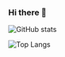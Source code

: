### Hi there 👋

![GitHub stats](https://github-readme-stats-clone-eight-black.vercel.app/api?username=tora223&theme=vue-dark&show_icons=true&count_private=True)

![Top Langs](https://github-readme-stats-clone-eight-black.vercel.app/api/top-langs/?username=tora223&theme=vue-dark&count_private=True&exclude_repo=github-readme-stats-)

<!--
**tora223/tora223** is a ✨ _special_ ✨ repository because its `README.md` (this file) appears on your GitHub profile.

Here are some ideas to get you started:

- 🔭 I’m currently working on ...
- 🌱 I’m currently learning ...
- 👯 I’m looking to collaborate on ...
- 🤔 I’m looking for help with ...
- 💬 Ask me about ...
- 📫 How to reach me: ...
- 😄 Pronouns: ...
- ⚡ Fun fact: ...
-->
